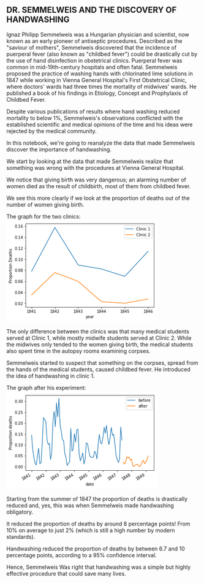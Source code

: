 ## DR. SEMMELWEIS AND THE DISCOVERY OF HANDWASHING 

Ignaz Philipp Semmelweis was a Hungarian physician and scientist, now known as an early pioneer of antiseptic procedures. Described as the "saviour of mothers", Semmelweis discovered that the incidence of puerperal fever (also known as "childbed fever") could be drastically cut by the use of hand disinfection in obstetrical clinics. Puerperal fever was common in mid-19th-century hospitals and often fatal. Semmelweis proposed the practice of washing hands with chlorinated lime solutions in 1847 while working in Vienna General Hospital's First Obstetrical Clinic, where doctors' wards had three times the mortality of midwives' wards. He published a book of his findings in Etiology, Concept and Prophylaxis of Childbed Fever.

Despite various publications of results where hand washing reduced mortality to below 1%, Semmelweis's observations conflicted with the established scientific and medical opinions of the time and his ideas were rejected by the medical community.


In this notebook, we're going to reanalyze the data that made Semmelweis discover the importance of handwashing. 

We start by looking at the data that made Semmelweis realize that something was wrong with the procedures at Vienna General Hospital.

We notice that giving birth was very dangerous; an alarming number of women died as the result of childbirth, most of them from childbed fever.

We see this more clearly if we look at the proportion of deaths out of the number of women giving birth.

The graph for the two clinics:
![alt text](https://github.com/arjuaman/SEMMELWEIS-AND-THE-DISCOVERY-OF-HANDWASHING/blob/master/prop.png)

The only difference between the clinics was that many medical students served at Clinic 1, while mostly midwife students served at Clinic 2. While the midwives only tended to the women giving birth, the medical students also spent time in the autopsy rooms examining corpses.

Semmelweis started to suspect that something on the corpses, spread from the hands of the medical students, caused childbed fever.
He introduced the idea of handwashing in clinic 1.

The graph after his experiment:
![alt_text](https://github.com/arjuaman/SEMMELWEIS-AND-THE-DISCOVERY-OF-HANDWASHING/blob/master/before_After_handwash.png)

Starting from the summer of 1847 the proportion of deaths is drastically reduced and, yes, this was when Semmelweis made handwashing obligatory.

It reduced the proportion of deaths by around 8 percentage points! From 10% on average to just 2% (which is still a high number by modern standards).

Handwashing reduced the proportion of deaths by between 6.7 and 10 percentage points, according to a 95% confidence interval.

Hence, Semmelweis Was right that handwashing was a simple but highly effective procedure that could save many lives.
